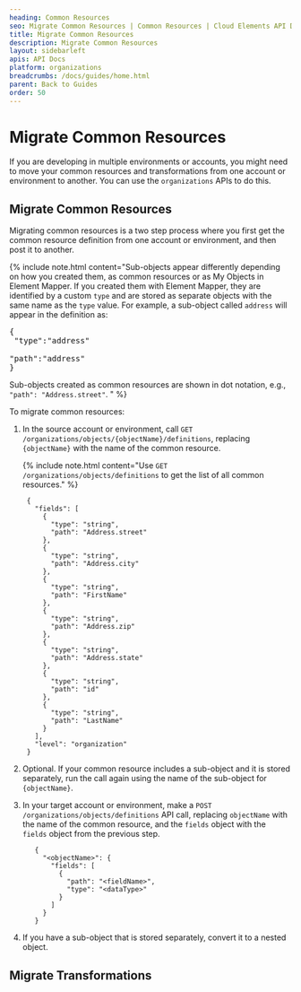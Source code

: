 ```yaml
---
heading: Common Resources
seo: Migrate Common Resources | Common Resources | Cloud Elements API Docs
title: Migrate Common Resources
description: Migrate Common Resources
layout: sidebarleft
apis: API Docs
platform: organizations
breadcrumbs: /docs/guides/home.html
parent: Back to Guides
order: 50
---
```


# Migrate Common Resources

If you are developing in multiple environments or accounts, you might need to move your common resources and transformations from one account or environment to another. You can use the `organizations` APIs to do this.

## Migrate Common Resources

Migrating common resources is a two step process where you first get the common resource definition from one account or environment, and then post it to another.

{% include note.html content="Sub-objects appear differently depending on how you created them, as common resources or as My Objects in Element Mapper. If you created them with Element Mapper, they are identified by a custom <code>type</code> and are stored as separate objects with the same name as the <code>type</code> value. For example, a sub-object called <code>address</code> will appear in the definition as: </br> <pre>{</br>  \"type\":\"address\"<br>  \"path\":\"address\"<br>}</pre>Sub-objects created as common resources are shown in dot notation, e.g., <code>\"path\": \"Address.street\"</code>.  " %}

To migrate common resources:

1. In the source account or environment, call `GET /organizations/objects/{objectName}/definitions`, replacing `{objectName}` with the name of the common resource.

     {% include note.html content="Use `GET /organizations/objects/definitions` to get the list of all common resources." %}

        {
          "fields": [
            {
              "type": "string",
              "path": "Address.street"
            },
            {
              "type": "string",
              "path": "Address.city"
            },
            {
              "type": "string",
              "path": "FirstName"
            },
            {
              "type": "string",
              "path": "Address.zip"
            },
            {
              "type": "string",
              "path": "Address.state"
            },
            {
              "type": "string",
              "path": "id"
            },
            {
              "type": "string",
              "path": "LastName"
            }
          ],
          "level": "organization"
        }


3. Optional. If your common resource includes a sub-object and it is stored separately, run the call again using the name of the sub-object for `{objectName}`.
2. In your target account or environment, make a `POST /organizations/objects/definitions` API call, replacing `objectName` with the name of the common resource, and the `fields` object with the `fields` object from the previous step.

          {
            "<objectName>": {
              "fields": [
                {
                  "path": "<fieldName>",
                  "type": "<dataType>"
                }
              ]
            }
          }

4. If you have a sub-object that is stored separately, convert it to a nested object.

## Migrate Transformations
